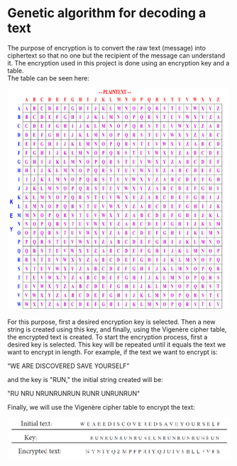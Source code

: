 # Genetic algorithm for decoding a text
The purpose of encryption is to convert the raw text (message) into ciphertext so that no one but the recipient of the message can understand it. The encryption used in this project is done using an encryption key and a table.<br>
The table can be seen here:

<img src="./table.jpg" width="500" height="500">

For this purpose, first a desired encryption key is selected. Then a new string is created using this key, and finally, using the Vigenère cipher table, the encrypted text is created. To start the encryption process, first a desired key is selected. This key will be repeated until it equals the text we want to encrypt in length. For example, if the text we want to encrypt is:

“WE ARE DISCOVERED SAVE YOURSELF”

and the key is "RUN,"  the initial string created will be:

"RU NRU NRUNRUNRUN RUNR UNRUNRUN" 

Finally, we will use the Vigenère cipher table to encrypt the text:<br>

![](./sample.jpg)



